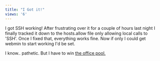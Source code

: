 ```yaml
---
title: "I Got it!"
views: '6'
---
```

<p>I got SSH working!  After frustrating over it for a couple of hours last night I finally tracked it down to the hosts.allow file only allowing local calls to 'SSH'.  Once I fixed that, everything works fine.  Now if only I could get webmin to start working I'd be set.</p>
<p>I know.. pathetic.  But I have to win <a href="https://bloglos.kicks-ass.net/archives/000148.html">the office pool.</a></p>

